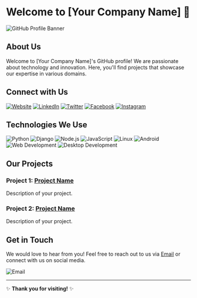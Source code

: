 # Welcome to [Your Company Name] 👋

![GitHub Profile Banner](https://via.placeholder.com/1000x300?text=Welcome+to+Our+GitHub+Profile)

## About Us

Welcome to [Your Company Name]'s GitHub profile! We are passionate about technology and innovation. Here, you'll find projects that showcase our expertise in various domains.

## Connect with Us

[![Website](https://img.shields.io/badge/Website-YourWebsite.com-blue)](https://mohuls.com)
[![LinkedIn](https://img.shields.io/badge/LinkedIn-YourProfile-blue)](https://linkedin.com/in/yourprofile)
[![Twitter](https://img.shields.io/badge/Twitter-YourProfile-blue)](https://twitter.com/yourprofile)
[![Facebook](https://img.shields.io/badge/Facebook-YourProfile-blue)](https://facebook.com/yourprofile)
[![Instagram](https://img.shields.io/badge/Instagram-YourProfile-blue)](https://instagram.com/yourprofile)

## Technologies We Use

![Python](https://img.shields.io/badge/Python-3776AB?style=for-the-badge&logo=python&logoColor=white)
![Django](https://img.shields.io/badge/Django-092E20?style=for-the-badge&logo=django&logoColor=white)
![Node.js](https://img.shields.io/badge/Node.js-339933?style=for-the-badge&logo=nodedotjs&logoColor=white)
![JavaScript](https://img.shields.io/badge/JavaScript-F7DF1E?style=for-the-badge&logo=javascript&logoColor=black)
![Linux](https://img.shields.io/badge/Linux-FCC624?style=for-the-badge&logo=linux&logoColor=black)
![Android](https://img.shields.io/badge/Android-3DDC84?style=for-the-badge&logo=android&logoColor=white)
![Web Development](https://img.shields.io/badge/Web_Development-FF9900?style=for-the-badge&logo=html5&logoColor=white)
![Desktop Development](https://img.shields.io/badge/Desktop_Development-0078D6?style=for-the-badge&logo=windows&logoColor=white)

## Our Projects

### Project 1: [Project Name](https://github.com/yourusername/project1)
Description of your project.

### Project 2: [Project Name](https://github.com/yourusername/project2)
Description of your project.

## Get in Touch

We would love to hear from you! Feel free to reach out to us via [Email](mailto:your-email@example.com) or connect with us on social media.

![Email](https://img.shields.io/badge/Email-your--email@example.com-red)

---

✨ **Thank you for visiting!** ✨
